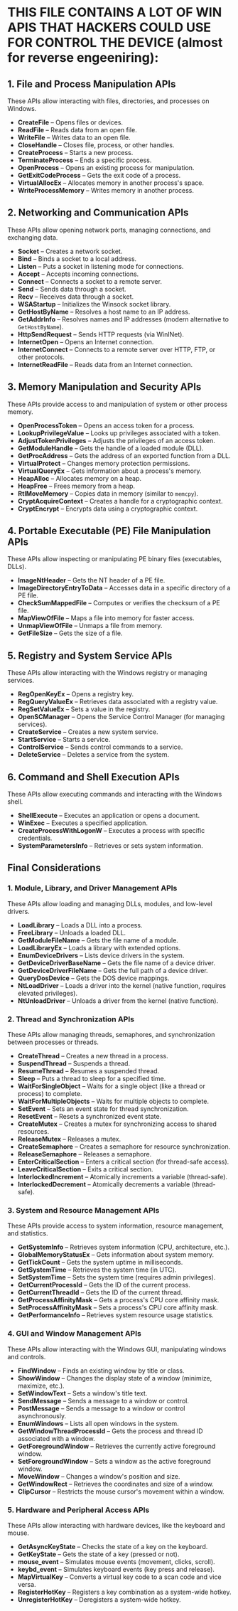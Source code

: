 # THIS FILE CONTAINS A LOT OF WIN APIS THAT HACKERS COULD USE FOR CONTROL THE DEVICE (almost for reverse engeeniring):

## 1. File and Process Manipulation APIs

These APIs allow interacting with files, directories, and processes on Windows.

- **CreateFile** – Opens files or devices.
- **ReadFile** – Reads data from an open file.
- **WriteFile** – Writes data to an open file.
- **CloseHandle** – Closes file, process, or other handles.
- **CreateProcess** – Starts a new process.
- **TerminateProcess** – Ends a specific process.
- **OpenProcess** – Opens an existing process for manipulation.
- **GetExitCodeProcess** – Gets the exit code of a process.
- **VirtualAllocEx** – Allocates memory in another process's space.
- **WriteProcessMemory** – Writes memory in another process.

## 2. Networking and Communication APIs

These APIs allow opening network ports, managing connections, and exchanging data.

- **Socket** – Creates a network socket.
- **Bind** – Binds a socket to a local address.
- **Listen** – Puts a socket in listening mode for connections.
- **Accept** – Accepts incoming connections.
- **Connect** – Connects a socket to a remote server.
- **Send** – Sends data through a socket.
- **Recv** – Receives data through a socket.
- **WSAStartup** – Initializes the Winsock socket library.
- **GetHostByName** – Resolves a host name to an IP address.
- **GetAddrInfo** – Resolves names and IP addresses (modern alternative to `GetHostByName`).
- **HttpSendRequest** – Sends HTTP requests (via WinINet).
- **InternetOpen** – Opens an Internet connection.
- **InternetConnect** – Connects to a remote server over HTTP, FTP, or other protocols.
- **InternetReadFile** – Reads data from an Internet connection.

## 3. Memory Manipulation and Security APIs

These APIs provide access to and manipulation of system or other process memory.

- **OpenProcessToken** – Opens an access token for a process.
- **LookupPrivilegeValue** – Looks up privileges associated with a token.
- **AdjustTokenPrivileges** – Adjusts the privileges of an access token.
- **GetModuleHandle** – Gets the handle of a loaded module (DLL).
- **GetProcAddress** – Gets the address of an exported function from a DLL.
- **VirtualProtect** – Changes memory protection permissions.
- **VirtualQueryEx** – Gets information about a process's memory.
- **HeapAlloc** – Allocates memory on a heap.
- **HeapFree** – Frees memory from a heap.
- **RtlMoveMemory** – Copies data in memory (similar to `memcpy`).
- **CryptAcquireContext** – Creates a handle for a cryptographic context.
- **CryptEncrypt** – Encrypts data using a cryptographic context.

## 4. Portable Executable (PE) File Manipulation APIs

These APIs allow inspecting or manipulating PE binary files (executables, DLLs).

- **ImageNtHeader** – Gets the NT header of a PE file.
- **ImageDirectoryEntryToData** – Accesses data in a specific directory of a PE file.
- **CheckSumMappedFile** – Computes or verifies the checksum of a PE file.
- **MapViewOfFile** – Maps a file into memory for faster access.
- **UnmapViewOfFile** – Unmaps a file from memory.
- **GetFileSize** – Gets the size of a file.

## 5. Registry and System Service APIs

These APIs allow interacting with the Windows registry or managing services.

- **RegOpenKeyEx** – Opens a registry key.
- **RegQueryValueEx** – Retrieves data associated with a registry value.
- **RegSetValueEx** – Sets a value in the registry.
- **OpenSCManager** – Opens the Service Control Manager (for managing services).
- **CreateService** – Creates a new system service.
- **StartService** – Starts a service.
- **ControlService** – Sends control commands to a service.
- **DeleteService** – Deletes a service from the system.

## 6. Command and Shell Execution APIs

These APIs allow executing commands and interacting with the Windows shell.

- **ShellExecute** – Executes an application or opens a document.
- **WinExec** – Executes a specified application.
- **CreateProcessWithLogonW** – Executes a process with specific credentials.
- **SystemParametersInfo** – Retrieves or sets system information.

## Final Considerations

### 1. Module, Library, and Driver Management APIs

These APIs allow loading and managing DLLs, modules, and low-level drivers.

- **LoadLibrary** – Loads a DLL into a process.
- **FreeLibrary** – Unloads a loaded DLL.
- **GetModuleFileName** – Gets the file name of a module.
- **LoadLibraryEx** – Loads a library with extended options.
- **EnumDeviceDrivers** – Lists device drivers in the system.
- **GetDeviceDriverBaseName** – Gets the file name of a device driver.
- **GetDeviceDriverFileName** – Gets the full path of a device driver.
- **QueryDosDevice** – Gets the DOS device mappings.
- **NtLoadDriver** – Loads a driver into the kernel (native function, requires elevated privileges).
- **NtUnloadDriver** – Unloads a driver from the kernel (native function).

### 2. Thread and Synchronization APIs

These APIs allow managing threads, semaphores, and synchronization between processes or threads.

- **CreateThread** – Creates a new thread in a process.
- **SuspendThread** – Suspends a thread.
- **ResumeThread** – Resumes a suspended thread.
- **Sleep** – Puts a thread to sleep for a specified time.
- **WaitForSingleObject** – Waits for a single object (like a thread or process) to complete.
- **WaitForMultipleObjects** – Waits for multiple objects to complete.
- **SetEvent** – Sets an event state for thread synchronization.
- **ResetEvent** – Resets a synchronized event state.
- **CreateMutex** – Creates a mutex for synchronizing access to shared resources.
- **ReleaseMutex** – Releases a mutex.
- **CreateSemaphore** – Creates a semaphore for resource synchronization.
- **ReleaseSemaphore** – Releases a semaphore.
- **EnterCriticalSection** – Enters a critical section (for thread-safe access).
- **LeaveCriticalSection** – Exits a critical section.
- **InterlockedIncrement** – Atomically increments a variable (thread-safe).
- **InterlockedDecrement** – Atomically decrements a variable (thread-safe).

### 3. System and Resource Management APIs

These APIs provide access to system information, resource management, and statistics.

- **GetSystemInfo** – Retrieves system information (CPU, architecture, etc.).
- **GlobalMemoryStatusEx** – Gets information about system memory.
- **GetTickCount** – Gets the system uptime in milliseconds.
- **GetSystemTime** – Retrieves the system time (in UTC).
- **SetSystemTime** – Sets the system time (requires admin privileges).
- **GetCurrentProcessId** – Gets the ID of the current process.
- **GetCurrentThreadId** – Gets the ID of the current thread.
- **GetProcessAffinityMask** – Gets a process's CPU core affinity mask.
- **SetProcessAffinityMask** – Sets a process's CPU core affinity mask.
- **GetPerformanceInfo** – Retrieves system resource usage statistics.

### 4. GUI and Window Management APIs

These APIs allow interacting with the Windows GUI, manipulating windows and controls.

- **FindWindow** – Finds an existing window by title or class.
- **ShowWindow** – Changes the display state of a window (minimize, maximize, etc.).
- **SetWindowText** – Sets a window's title text.
- **SendMessage** – Sends a message to a window or control.
- **PostMessage** – Sends a message to a window or control asynchronously.
- **EnumWindows** – Lists all open windows in the system.
- **GetWindowThreadProcessId** – Gets the process and thread ID associated with a window.
- **GetForegroundWindow** – Retrieves the currently active foreground window.
- **SetForegroundWindow** – Sets a window as the active foreground window.
- **MoveWindow** – Changes a window's position and size.
- **GetWindowRect** – Retrieves the coordinates and size of a window.
- **ClipCursor** – Restricts the mouse cursor's movement within a window.

### 5. Hardware and Peripheral Access APIs

These APIs allow interacting with hardware devices, like the keyboard and mouse.

- **GetAsyncKeyState** – Checks the state of a key on the keyboard.
- **GetKeyState** – Gets the state of a key (pressed or not).
- **mouse_event** – Simulates mouse events (movement, clicks, scroll).
- **keybd_event** – Simulates keyboard events (key press and release).
- **MapVirtualKey** – Converts a virtual key code to a scan code and vice versa.
- **RegisterHotKey** – Registers a key combination as a system-wide hotkey.
- **UnregisterHotKey** – Deregisters a system-wide hotkey.
